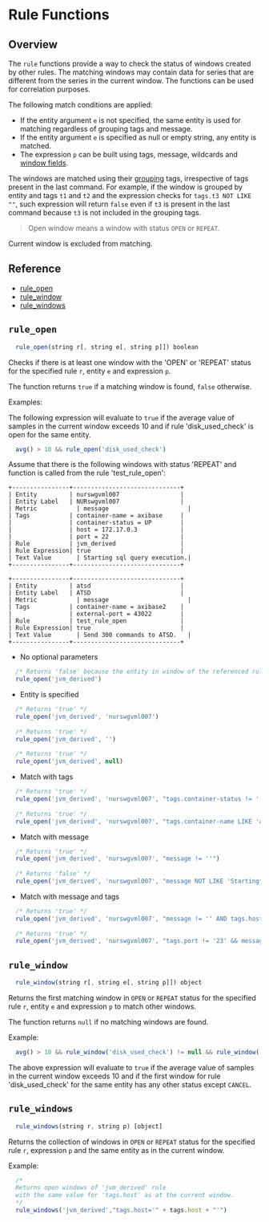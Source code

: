 # Rule Functions

## Overview

The `rule` functions provide a way to check the status of windows created by other rules. The matching windows may contain data for series that are different from the series in the current window. The functions can be used for correlation purposes.

The following match conditions are applied:

* If the entity argument `e` is not specified, the same entity is used for matching regardless of grouping tags and message.
* If the entity argument `e` is specified as null or empty string, any entity is matched.
* The expression `p` can be built using tags, message, wildcards and [window fields](window.md#window-fields).

The windows are matched using their [grouping](grouping.md) tags, irrespective of tags present in the last command. 
For example, if the window is grouped by entity and tags `t1` and `t2` and the expression checks for `tags.t3 NOT LIKE ""`, such expression will return `false` even if `t3` is present in the last command because `t3` is not included in the grouping tags.

> Open window means a window with status `OPEN` or `REPEAT`.

Current window is excluded from matching.

## Reference

* [rule_open](#rule_open)
* [rule_window](#rule_window)
* [rule_windows](#rule_windows)

## `rule_open`

```javascript
  rule_open(string r[, string e[, string p]]) boolean
```

Checks if there is at least one window with the 'OPEN' or 'REPEAT' status for the specified rule `r`, entity `e` and expression `p`.

The function returns `true` if a matching window is found, `false` otherwise.

Examples:

The following expression will evaluate to `true` if the average value of samples in the current window exceeds 10 and if rule 'disk_used_check' is open for the same entity.

```javascript
  avg() > 10 && rule_open('disk_used_check')
```

Assume that there is the following windows with status 'REPEAT' and function is called from the rule 'test_rule_open':

```
+----------------+------------------------------+
| Entity         | nurswgvml007                 |
| Entity Label   | NURswgvml007                 |
| Metric	       | message                      |
| Tags	         | container-name = axibase     | 
|                | container-status = UP        |
|                | host = 172.17.0.3            |
|                | port = 22                    |
| Rule	         | jvm_derived                  |
| Rule Expression| true                         |
| Text Value	   | Starting sql query execution.|
+----------------+------------------------------+
```
```
+----------------+------------------------------+
| Entity         | atsd                         |
| Entity Label   | ATSD                         |
| Metric	       | message                      |
| Tags	         | container-name = axibase2    |
|                | external-port = 43022        |
| Rule	         | test_rule_open               |
| Rule Expression| true                         |
| Text Value	   | Send 300 commands to ATSD.   |
+----------------+------------------------------+
```

* No optional parameters

```javascript
  /* Returns 'false' because the entity in window of the referenced rule is different */
  rule_open('jvm_derived')
```

* Entity is specified

```javascript
  /* Returns 'true' */
  rule_open('jvm_derived', 'nurswgvml007')
  
  /* Returns 'true' */
  rule_open('jvm_derived', '')
  
  /* Returns 'true' */
  rule_open('jvm_derived', null)
```

* Match with tags

```javascript
  /* Returns 'true' */
  rule_open('jvm_derived', 'nurswgvml007', "tags.container-status != ''")
  
  /* Returns 'true' */
  rule_open('jvm_derived', 'nurswgvml007', "tags.container-name LIKE 'axi*'")
```

* Match with message

```javascript
  /* Returns 'true' */
  rule_open('jvm_derived', 'nurswgvml007', "message != ''")
  
  /* Returns 'false' */
  rule_open('jvm_derived', 'nurswgvml007', "message NOT LIKE 'Starting*'")
```

* Match with message and tags

```javascript
  /* Returns 'true' */
  rule_open('jvm_derived', 'nurswgvml007', "message != '' AND tags.host='172.17.0.3'")
  
  /* Returns 'true' */
  rule_open('jvm_derived', 'nurswgvml007', "tags.port != '23' && message LIKE 'Starting*'")
```

## `rule_window`

```javascript
  rule_window(string r[, string e[, string p]]) object
```

Returns the first matching window in `OPEN` or `REPEAT` status for the specified rule `r`, entity `e` and expression `p` to match other windows.

The function returns `null` if no matching windows are found.

Example:

```javascript
  avg() > 10 && rule_window('disk_used_check') != null && rule_window('disk_used_check').status != 'CANCEL'
```

The above expression will evaluate to `true` if the average value of samples in the current window exceeds 10 and if the first window for rule 'disk_used_check' for the same entity has any other status except `CANCEL`.


## `rule_windows`

```javascript
  rule_windows(string r, string p) [object]
```

Returns the collection of windows in `OPEN` or `REPEAT` status for the specified rule `r`, expression `p` and the same entity as in the current window.

Example:

```javascript
  /* 
  Returns open windows of 'jvm_derived' rule 
  with the same value for 'tags.host' as at the current window. 
  */
  rule_windows('jvm_derived',"tags.host='" + tags.host + "'")
```
